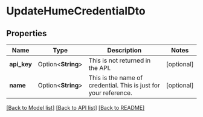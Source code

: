 # UpdateHumeCredentialDto

## Properties

Name | Type | Description | Notes
------------ | ------------- | ------------- | -------------
**api_key** | Option<**String**> | This is not returned in the API. | [optional]
**name** | Option<**String**> | This is the name of credential. This is just for your reference. | [optional]

[[Back to Model list]](../README.md#documentation-for-models) [[Back to API list]](../README.md#documentation-for-api-endpoints) [[Back to README]](../README.md)


